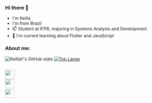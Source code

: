 ### Hi there 👋
- I'm Keilla
- I'm from Brazil 
- 📫 Student at IFPB, majoring in Systems Analysis and Development
- 🌱 I'm current learning about Flutter and JavaScript

### About me:
![KeillaV's GitHub stats](https://github-readme-stats.vercel.app/api?username=KeillaV&show_icons=true&theme=merko)
[![Top Langs](https://github-readme-stats.vercel.app/api/top-langs/?username=KeillaV&theme=merko)](https://github.com/KeillaV/github-readme-stats)

<code>
<img height= "30"src= "https://img.shields.io/badge/Java-ED8B00?style=for-the-badge&logo=java&logoColor=white">
<img height= "30"src= "https://img.shields.io/badge/Python-FFD43B?style=for-the-badge&logo=python&logoColor=darkgreen"> 
<img height= "30"src= "https://img.shields.io/badge/MySQL-00000F?style=for-the-badge&logo=mysql&logoColor=white">
</code>

<!--
**KeillaV/KeillaV** is a ✨ _special_ ✨ repository because its `README.md` (this file) appears on your GitHub profile.

Here are some ideas to get you started:

- 🔭 I’m currently working on ...
- 🌱 I’m currently learning ...
- 👯 I’m looking to collaborate on ...
- 🤔 I’m looking for help with ...
- 💬 Ask me about ...
- 📫 How to reach me: ...
- 😄 Pronouns: ...
- ⚡ Fun fact: ...
-->
